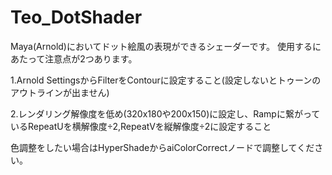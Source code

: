 # Teo_DotShader
Maya(Arnold)においてドット絵風の表現ができるシェーダーです。
使用するにあたって注意点が2つあります。

1.Arnold SettingsからFilterをContourに設定すること(設定しないとトゥーンのアウトラインが出ません)

2.レンダリング解像度を低め(320x180や200x150)に設定し、Rampに繋がっているRepeatUを横解像度÷2,RepeatVを縦解像度÷2に設定すること

色調整をしたい場合はHyperShadeからaiColorCorrectノードで調整してください。
